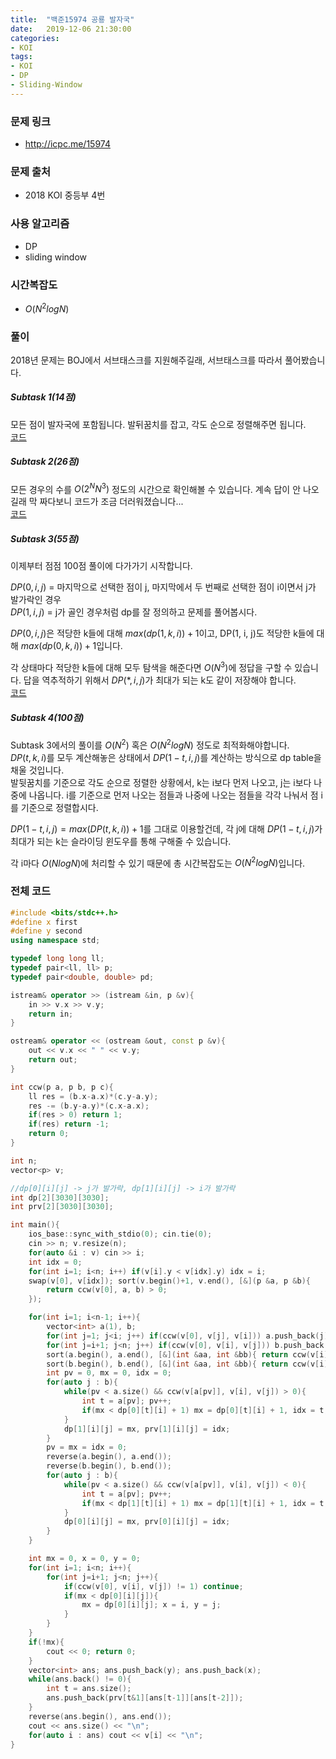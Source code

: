```yaml
---
title:  "백준15974 공룡 발자국"
date:   2019-12-06 21:30:00
categories:
- KOI
tags:
- KOI
- DP
- Sliding-Window
---
```


### 문제 링크

* http://icpc.me/15974

### 문제 출처

* 2018 KOI 중등부 4번

### 사용 알고리즘

* DP
* sliding window

### 시간복잡도

* $O(N^2 log N)$

### 풀이

2018년 문제는 BOJ에서 서브태스크를 지원해주길래, 서브태스크를 따라서 풀어봤습니다.

##### Subtask 1(14점)

모든 점이 발자국에 포함됩니다. 발뒤꿈치를 잡고, 각도 순으로 정렬해주면 됩니다.<br>[코드](http://boj.kr/4d0e3e8a69d6486189470d822172d563)

##### Subtask 2(26점)

모든 경우의 수를 $O(2^N N^3)$ 정도의 시간으로 확인해볼 수 있습니다. 계속 답이 안 나오길래 막 짜다보니 코드가 조금 더러워졌습니다...<br>[코드](http://boj.kr/96349a9c0b3d4e7e80fc9cf6bd599ebf)

##### Subtask 3(55점)

이제부터 점점 100점 풀이에 다가가기 시작합니다.

$DP(0, i, j)$ = 마지막으로 선택한 점이 j, 마지막에서 두 번째로 선택한 점이 i이면서 j가 발가락인 경우<br>$DP(1, i, j)$ = j가 골인 경우처럼 dp를 잘 정의하고 문제를 풀어봅시다.

$DP(0, i, j)$은 적당한 k들에 대해 $max(dp(1, k, i)) + 1$이고, DP(1, i, j)도 적당한 k들에 대해 $max(dp(0, k, i)) + 1$입니다.

각 상태마다 적당한 k들에 대해 모두 탐색을 해준다면 $O(N^3)$에 정답을 구할 수 있습니다. 답을 역추적하기 위해서 $DP(*, i, j)$가 최대가 되는 k도 같이 저장해야 합니다.<br>[코드](http://boj.kr/f32dbff7eef84306a0b999539dd66ec1)

##### Subtask 4(100점)

Subtask 3에서의 풀이를 $O(N^2)$ 혹은 $O(N^2 log N)$ 정도로 최적화해야합니다.<Br>$DP(t, k, i)$를 모두 계산해놓은 상태에서 $DP(1-t, i, j)$를 계산하는 방식으로 dp table을 채울 것입니다.<br>발뒷꿈치를 기준으로 각도 순으로 정렬한 상황에서, k는 i보다 먼저 나오고, j는 i보다 나중에 나옵니다. i를 기준으로 먼저 나오는 점들과 나중에 나오는 점들을 각각 나눠서 점 i를 기준으로 정렬합시다.

$DP(1-t, i, j) = max(DP(t, k, i)) + 1$를 그대로 이용할건데, 각 j에 대해 $DP(1-t, i, j)$가 최대가 되는 k는 슬라이딩 윈도우를 통해 구해줄 수 있습니다.

각 i마다 $O(N log N)$에 처리할 수 있기 때문에 총 시간복잡도는 $O(N^2 log N)$입니다.

### 전체 코드

```cpp
#include <bits/stdc++.h>
#define x first
#define y second
using namespace std;

typedef long long ll;
typedef pair<ll, ll> p;
typedef pair<double, double> pd;

istream& operator >> (istream &in, p &v){
	in >> v.x >> v.y;
	return in;
}

ostream& operator << (ostream &out, const p &v){
	out << v.x << " " << v.y;
	return out;
}

int ccw(p a, p b, p c){
	ll res = (b.x-a.x)*(c.y-a.y);
	res -= (b.y-a.y)*(c.x-a.x);
	if(res > 0) return 1;
	if(res) return -1;
	return 0;
}

int n;
vector<p> v;

//dp[0][i][j] -> j가 발가락, dp[1][i][j] -> i가 발가락
int dp[2][3030][3030];
int prv[2][3030][3030];

int main(){
	ios_base::sync_with_stdio(0); cin.tie(0);
	cin >> n; v.resize(n);
	for(auto &i : v) cin >> i;
	int idx = 0;
	for(int i=1; i<n; i++) if(v[i].y < v[idx].y) idx = i;
	swap(v[0], v[idx]); sort(v.begin()+1, v.end(), [&](p &a, p &b){
		return ccw(v[0], a, b) > 0;
	});

	for(int i=1; i<n-1; i++){
		vector<int> a(1), b;
		for(int j=1; j<i; j++) if(ccw(v[0], v[j], v[i])) a.push_back(j);
		for(int j=i+1; j<n; j++) if(ccw(v[0], v[i], v[j])) b.push_back(j);
		sort(a.begin(), a.end(), [&](int &aa, int &bb){ return ccw(v[i], v[aa], v[bb]) > 0; });
		sort(b.begin(), b.end(), [&](int &aa, int &bb){ return ccw(v[i], v[aa], v[bb]) > 0; });
		int pv = 0, mx = 0, idx = 0;
		for(auto j : b){
			while(pv < a.size() && ccw(v[a[pv]], v[i], v[j]) > 0){
				int t = a[pv]; pv++;
				if(mx < dp[0][t][i] + 1) mx = dp[0][t][i] + 1, idx = t;
			}
			dp[1][i][j] = mx, prv[1][i][j] = idx;
		}
		pv = mx = idx = 0;
		reverse(a.begin(), a.end());
		reverse(b.begin(), b.end());
		for(auto j : b){
			while(pv < a.size() && ccw(v[a[pv]], v[i], v[j]) < 0){
				int t = a[pv]; pv++;
				if(mx < dp[1][t][i] + 1) mx = dp[1][t][i] + 1, idx = t;
			}
			dp[0][i][j] = mx, prv[0][i][j] = idx;
		}
	}

	int mx = 0, x = 0, y = 0;
	for(int i=1; i<n; i++){
		for(int j=i+1; j<n; j++){
			if(ccw(v[0], v[i], v[j]) != 1) continue;
			if(mx < dp[0][i][j]){
				mx = dp[0][i][j]; x = i, y = j;
			}
		}
	}
	if(!mx){
		cout << 0; return 0;
	}
	vector<int> ans; ans.push_back(y); ans.push_back(x);
	while(ans.back() != 0){
		int t = ans.size();
		ans.push_back(prv[t&1][ans[t-1]][ans[t-2]]);
	}
	reverse(ans.begin(), ans.end());
	cout << ans.size() << "\n";
	for(auto i : ans) cout << v[i] << "\n";
}
```

